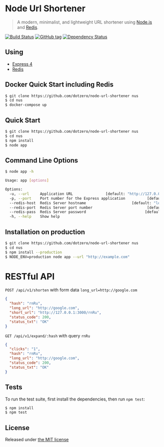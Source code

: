 # Node Url Shortener

> A modern, minimalist, and lightweight URL shortener using [Node.js](http://nodejs.org) and [Redis](http://redis.io).

[![Build Status](https://travis-ci.org/dotzero/node-url-shortener.svg?branch=master)](https://travis-ci.org/dotzero/node-url-shortener)
[![GitHub tag](https://img.shields.io/github/tag/dotzero/node-url-shortener.svg)](https://github.com/dotzero/node-url-shortener)
[![Dependency Status](https://david-dm.org/dotzero/node-url-shortener.svg)](https://david-dm.org/dotzero/node-url-shortener)

## Using

* [Express 4](http://expressjs.com/)
* [Redis](http://redis.io)

## Docker Quick Start including Redis

```bash
$ git clone https://github.com/dotzero/node-url-shortener nus
$ cd nus
$ docker-compose up
``` 

## Quick Start

```bash
$ git clone https://github.com/dotzero/node-url-shortener nus
$ cd nus
$ npm install
$ node app
```

## Command Line Options

```bash
$ node app -h

Usage: app [options]

Options:
  -u, --url     Application URL               [default: "http://127.0.0.1:3000"]
  -p, --port    Port number for the Express application          [default: 3000]
  --redis-host  Redis Server hostname                     [default: "localhost"]
  --redis-port  Redis Server port number                         [default: 6379]
  --redis-pass  Redis Server password                           [default: false]
  -h, --help    Show help                                              [boolean]
```

## Installation on production

```bash
$ git clone https://github.com/dotzero/node-url-shortener nus
$ cd nus
$ npm install --production
$ NODE_ENV=production node app --url "http://example.com"
```

# RESTful API

`POST /api/v1/shorten` with form data `long_url=http://google.com`

```json
{
  "hash": "rnRu",
  "long_url": "http://google.com",
  "short_url": "http://127.0.0.1:3000/rnRu",
  "status_code": 200,
  "status_txt": "OK"
}
```

`GET /api/v1/expand/:hash` with query `rnRu`

```json
{
  "clicks": "1",
  "hash": "rnRu",
  "long_url": "http://google.com",
  "status_code": 200,
  "status_txt": "OK"
}
```

## Tests

To run the test suite, first install the dependencies, then run `npm test`:

```bash
$ npm install
$ npm test
```

## License

Released under [the MIT license](LICENSE)
